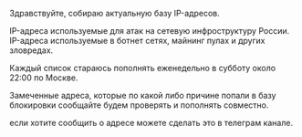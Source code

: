 Здравствуйте, собираю актуальную базу IP-адресов.

IP-адреса используемые для атак на сетевую инфроструктуру России.
IP-адреса используемые в ботнет сетях, майнинг пулах и других зловредах.

Каждый список стараюсь пополнять еженедельно в субботу около 22:00 по Москве. 

Замеченные адреса, которые по какой либо причине попали в базу блокировки сообщайте будем проверять и пополнять совместно.

если хотите сообщить о адресе можете сделать это в телеграм канале.

